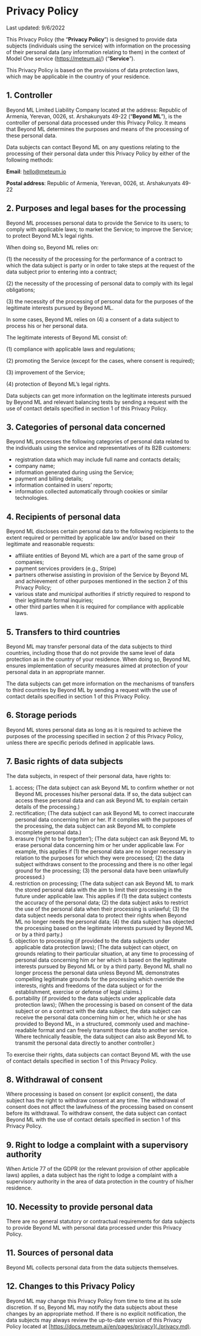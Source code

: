 # Privacy Policy

Last updated: 9/6/2022

This Privacy Policy (the “__Privacy Policy__”) is designed to provide data subjects (individuals using the service) with information on the processing of their personal data (any information relating to them) in the context of Model One service (https://meteum.ai/) (“__Service__”).

This Privacy Policy is based on the provisions of data protection laws, which may be applicable in the country of your residence.

## 1. Controller
Beyond ML Limited Liability Company located at the address: Republic of Armenia, Yerevan, 0026, st. Arshakunyats 49-22 (“__Beyond ML__”), is the controller of personal data processed under this Privacy Policy. It means that Beyond ML determines the purposes and means of the processing of these personal data.

Data subjects can contact Beyond ML on any questions relating to the processing of their personal data under this Privacy Policy by either of the following methods:

__Email__: [hello@meteum.io](mailto:hello@meteum.io)

__Postal address__: Republic of Armenia, Yerevan, 0026, st. Arshakunyats 49-22

## 2. Purposes and legal bases for the processing
Beyond ML processes personal data to provide the Service to its users; to comply with applicable laws; to market the Service; to improve the Service; to protect Beyond ML’s legal rights.

When doing so, Beyond ML relies on:

(1) the necessity of the processing for the performance of a contract to which the data subject is party or in order to take steps at the request of the data subject prior to entering into a contract;

(2) the necessity of the processing of personal data to comply with its legal obligations;

(3) the necessity of the processing of personal data for the purposes of the legitimate interests pursued by Beyond ML.

In some cases, Beyond ML relies on (4) a consent of a data subject to process his or her personal data.

The legitimate interests of Beyond ML consist of:

(1) compliance with applicable laws and regulations;

(2) promoting the Service (except for the cases, where consent is required);

(3) improvement of the Service;

(4) protection of Beyond ML’s legal rights.

Data subjects can get more information on the legitimate interests pursued by Beyond ML and relevant balancing tests by sending a request with the use of contact details specified in section 1 of this Privacy Policy.

## 3. Categories of personal data concerned
Beyond ML processes the following categories of personal data related to the individuals using the service and representatives of its B2B customers:

* registration data which may include full name and contacts details;
* company name;
* information generated during using the Service;
* payment and billing details;
* information contained in users’ reports;
* information collected automatically through cookies or similar technologies.

## 4. Recipients of personal data
Beyond ML discloses certain personal data to the following recipients to the extent required or permitted by applicable law and/or based on their legitimate and reasonable requests:

* affiliate entities of Beyond ML which are a part of the same group of companies;
* payment services providers (e.g., Stripe)
* partners otherwise assisting in provision of the Service by Beyond ML and achievement of other purposes mentioned in the section 2 of this Privacy Policy;
* various state and municipal authorities if strictly required to respond to their legitimate formal inquiries;
* other third parties when it is required for compliance with applicable laws.

## 5. Transfers to third countries
Beyond ML may transfer personal data of the data subjects to third countries, including those that do not provide the same level of data protection as in the country of your residence. When doing so, Beyond ML ensures implementation of security measures aimed at protection of your personal data in an appropriate manner.

The data subjects can get more information on the mechanisms of transfers to third countries by Beyond ML by sending a request with the use of contact details specified in section 1 of this Privacy Policy.

## 6. Storage periods
Beyond ML stores personal data as long as it is required to achieve the purposes of the processing specified in section 2 of this Privacy Policy, unless there are specific periods defined in applicable laws.

## 7. Basic rights of data subjects
The data subjects, in respect of their personal data, have rights to:

1. access;
(The data subject can ask Beyond ML to confirm whether or not Beyond ML processes his/her personal data. If so, the data subject can access these personal data and can ask Beyond ML to explain certain details of the processing.)
2. rectification;
(The data subject can ask Beyond ML to correct inaccurate personal data concerning him or her. If it complies with the purposes of the processing, the data subject can ask Beyond ML to complete incomplete personal data.)
3. erasure (‘right to be forgotten’);
(The data subject can ask Beyond ML to erase personal data concerning him or her under applicable law. For example, this applies if (1) the personal data are no longer necessary in relation to the purposes for which they were processed; (2) the data subject withdraws consent to the processing and there is no other legal ground for the processing; (3) the personal data have been unlawfully processed.)
4. restriction on processing;
(The data subject can ask Beyond ML to mark the stored personal data with the aim to limit their processing in the future under applicable law. This applies if (1) the data subject contests the accuracy of the personal data; (2) the data subject asks to restrict the use of the personal data when their processing is unlawful; (3) the data subject needs personal data to protect their rights when Beyond ML no longer needs the personal data; (4) the data subject has objected the processing based on the legitimate interests pursued by Beyond ML or by a third party.)
5. objection to processing (if provided to the data subjects under applicable data protection laws);
(The data subject can object, on grounds relating to their particular situation, at any time to processing of personal data concerning him or her which is based on the legitimate interests pursued by Beyond ML or by a third party. Beyond ML shall no longer process the personal data unless Beyond ML demonstrates compelling legitimate grounds for the processing which override the interests, rights and freedoms of the data subject or for the establishment, exercise or defense of legal claims.)
6. portability (if provided to the data subjects under applicable data protection laws);
(When the processing is based on consent of the data subject or on a contract with the data subject, the data subject can receive the personal data concerning him or her, which he or she has provided to Beyond ML, in a structured, commonly used and machine-readable format and can freely transmit those data to another service. Where technically feasible, the data subject can also ask Beyond ML to transmit the personal data directly to another controller.)

To exercise their rights, data subjects can contact Beyond ML with the use of contact details specified in section 1 of this Privacy Policy.

## 8. Withdrawal of consent
Where processing is based on consent (or explicit consent), the data subject has the right to withdraw consent at any time. The withdrawal of consent does not affect the lawfulness of the processing based on consent before its withdrawal. To withdraw consent, the data subject can contact Beyond ML with the use of contact details specified in section 1 of this Privacy Policy.

## 9. Right to lodge a complaint with a supervisory authority
When Article 77 of the GDPR (or the relevant provision of other applicable laws) applies, a data subject has the right to lodge a complaint with a supervisory authority in the area of data protection in the country of his/her residence.

## 10. Necessity to provide personal data
There are no general statutory or contractual requirements for data subjects to provide Beyond ML with personal data processed under this Privacy Policy.

## 11. Sources of personal data
Beyond ML collects personal data from the data subjects themselves.

## 12. Changes to this Privacy Policy
Beyond ML may change this Privacy Policy from time to time at its sole discretion. If so, Beyond ML may notify the data subjects about these changes by an appropriate method. If there is no explicit notification, the data subjects may always review the up-to-date version of this Privacy Policy located at [https://docs.meteum.ai/en/pages/privacy](./privacy.md).
